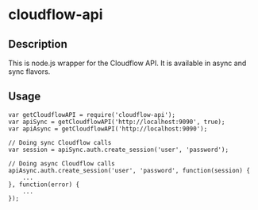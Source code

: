 # cloudflow-api

## Description

This is node.js wrapper for the Cloudflow API.  It is available in async and sync flavors.


## Usage

	var getCloudflowAPI = require('cloudflow-api');
	var apiSync = getCloudflowAPI('http://localhost:9090', true);
	var apiAsync = getCloudflowAPI('http://localhost:9090');

	// Doing sync Cloudflow calls
	var session = apiSync.auth.create_session('user', 'password');

	// Doing async Cloudflow calls
	apiAsync.auth.create_session('user', 'password', function(session) {
		...
	}, function(error) {
		...
	});


